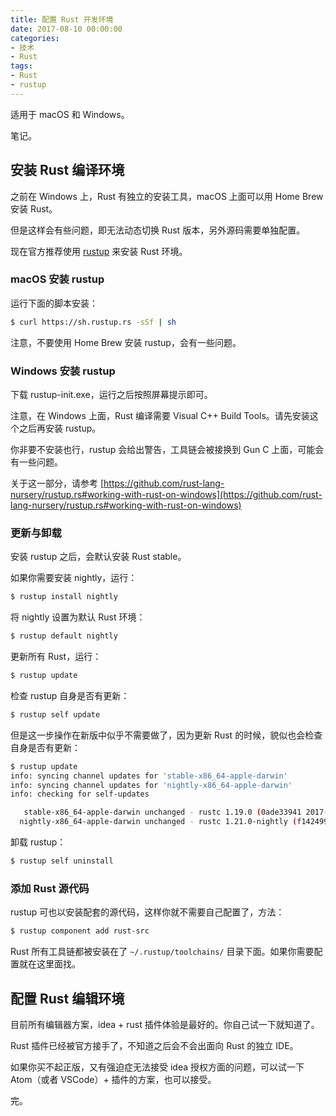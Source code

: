 ```yaml
---
title: 配置 Rust 开发环境
date: 2017-08-10 00:00:00
categories:
- 技术
- Rust
tags:
- Rust
- rustup
---
```

适用于 macOS 和 Windows。

笔记。

<!-- more -->

## 安装 Rust 编译环境 ##

之前在 Windows 上，Rust 有独立的安装工具，macOS 上面可以用 Home Brew 安装 Rust。

但是这样会有些问题，即无法动态切换 Rust 版本，另外源码需要单独配置。

现在官方推荐使用 [rustup](https://rustup.rs/) 来安装 Rust 环境。

### macOS 安装 rustup ###

运行下面的脚本安装：

``` sh
$ curl https://sh.rustup.rs -sSf | sh
```

注意，不要使用 Home Brew 安装 rustup，会有一些问题。

### Windows 安装 rustup ###

下载 rustup-init.exe，运行之后按照屏幕提示即可。

注意，在 Windows 上面，Rust 编译需要 Visual C++ Build Tools。请先安装这个之后再安装 rustup。

你非要不安装也行，rustup 会给出警告，工具链会被接换到 Gun C 上面，可能会有一些问题。

关于这一部分，请参考 [https://github.com/rust-lang-nursery/rustup.rs#working-with-rust-on-windows](https://github.com/rust-lang-nursery/rustup.rs#working-with-rust-on-windows)

### 更新与卸载 ###

安装 rustup 之后，会默认安装 Rust stable。

如果你需要安装 nightly，运行：

``` sh
$ rustup install nightly
```

将 nightly 设置为默认 Rust 环境：

``` sh
$ rustup default nightly
```

更新所有 Rust，运行：

``` sh
$ rustup update
```

检查 rustup 自身是否有更新：

``` sh
$ rustup self update
```

但是这一步操作在新版中似乎不需要做了，因为更新 Rust 的时候，貌似也会检查自身是否有更新：

``` sh
$ rustup update
info: syncing channel updates for 'stable-x86_64-apple-darwin'
info: syncing channel updates for 'nightly-x86_64-apple-darwin'
info: checking for self-updates

   stable-x86_64-apple-darwin unchanged - rustc 1.19.0 (0ade33941 2017-07-17)
  nightly-x86_64-apple-darwin unchanged - rustc 1.21.0-nightly (f14249953 2017-08-09)
```

卸载 rustup：

``` sh
$ rustup self uninstall
```

### 添加 Rust 源代码 ###

rustup 可也以安装配套的源代码，这样你就不需要自己配置了，方法：

``` sh
$ rustup component add rust-src
```

Rust 所有工具链都被安装在了 `~/.rustup/toolchains/` 目录下面。如果你需要配置就在这里面找。

## 配置 Rust 编辑环境 ##

目前所有编辑器方案，idea + rust 插件体验是最好的。你自己试一下就知道了。

Rust 插件已经被官方接手了，不知道之后会不会出面向 Rust 的独立 IDE。

如果你买不起正版，又有强迫症无法接受 idea 授权方面的问题，可以试一下 Atom（或者 VSCode）+ 插件的方案，也可以接受。

完。

